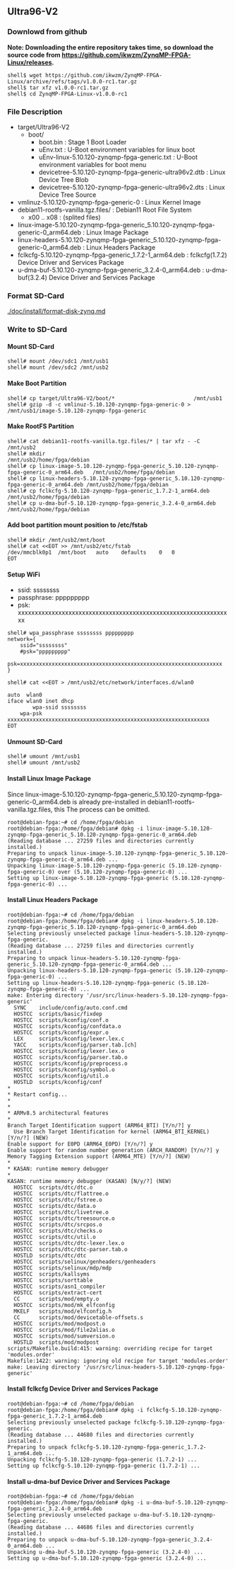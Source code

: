 ## Ultra96-V2

### Downlowd from github

**Note: Downloading the entire repository takes time, so download the source code from https://github.com/ikwzm/ZynqMP-FPGA-Linux/releases.**

```console
shell$ wget https://github.com/ikwzm/ZynqMP-FPGA-Linux/archive/refs/tags/v1.0.0-rc1.tar.gz
shell$ tar xfz v1.0.0-rc1.tar.gz
shell$ cd ZynqMP-FPGA-Linux-v1.0.0-rc1
```

### File Description

 * target/Ultra96-V2
   + boot/
     - boot.bin                                                    : Stage 1 Boot Loader
     - uEnv.txt                                                    : U-Boot environment variables for linux boot
     - uEnv-linux-5.10.120-zynqmp-fpga-generic.txt                 : U-Boot environment variables for boot menu
     - devicetree-5.10.120-zynqmp-fpga-generic-ultra96v2.dtb       : Linux Device Tree Blob   
     - devicetree-5.10.120-zynqmp-fpga-generic-ultra96v2.dts       : Linux Device Tree Source
 * vmlinuz-5.10.120-zynqmp-fpga-generic-0                          : Linux Kernel Image
 * debian11-rootfs-vanilla.tgz.files/                              : Debian11 Root File System
   + x00 .. x08                                                    : (splited files)
 * linux-image-5.10.120-zynqmp-fpga-generic_5.10.120-zynqmp-fpga-generic-0_arm64.deb   : Linux Image Package
 * linux-headers-5.10.120-zynqmp-fpga-generic_5.10.120-zynqmp-fpga-generic-0_arm64.deb : Linux Headers Package
 * fclkcfg-5.10.120-zynqmp-fpga-generic_1.7.2-1_arm64.deb          : fclkcfg(1.7.2) Device Driver and Services Package
 * u-dma-buf-5.10.120-zynqmp-fpga-generic_3.2.4-0_arm64.deb        : u-dma-buf(3.2.4) Device Driver and Services Package
 
### Format SD-Card

[./doc/install/format-disk-zynq.md](format-disk-zynq.md)

### Write to SD-Card

#### Mount SD-Card

```console
shell# mount /dev/sdc1 /mnt/usb1
shell# mount /dev/sdc2 /mnt/usb2
```
#### Make Boot Partition

```console
shell# cp target/Ultra96-V2/boot/*                         /mnt/usb1
shell# gzip -d -c vmlinuz-5.10.120-zynqmp-fpga-generic-0 > /mnt/usb1/image-5.10.120-zynqmp-fpga-generic
```

#### Make RootFS Partition

```console
shell# cat debian11-rootfs-vanilla.tgz.files/* | tar xfz - -C             /mnt/usb2
shell# mkdir                                                              /mnt/usb2/home/fpga/debian
shell# cp linux-image-5.10.120-zynqmp-fpga-generic_5.10.120-zynqmp-fpga-generic-0_arm64.deb   /mnt/usb2/home/fpga/debian
shell# cp linux-headers-5.10.120-zynqmp-fpga-generic_5.10.120-zynqmp-fpga-generic-0_arm64.deb /mnt/usb2/home/fpga/debian
shell# cp fclkcfg-5.10.120-zynqmp-fpga-generic_1.7.2-1_arm64.deb          /mnt/usb2/home/fpga/debian
shell# cp u-dma-buf-5.10.120-zynqmp-fpga-generic_3.2.4-0_arm64.deb        /mnt/usb2/home/fpga/debian
```

#### Add boot partition mount position to /etc/fstab

```console
shell# mkdir /mnt/usb2/mnt/boot
shell# cat <<EOT >> /mnt/usb2/etc/fstab
/dev/mmcblk0p1	/mnt/boot	auto	defaults	0	0
EOT
```

#### Setup WiFi

  * ssid: ssssssss
  * passphrase: ppppppppp
  * psk: xxxxxxxxxxxxxxxxxxxxxxxxxxxxxxxxxxxxxxxxxxxxxxxxxxxxxxxxxxxxxxxx

```console
shell# wpa_passphrase ssssssss ppppppppp
network={
	ssid="ssssssss"
	#psk="ppppppppp"
	psk=xxxxxxxxxxxxxxxxxxxxxxxxxxxxxxxxxxxxxxxxxxxxxxxxxxxxxxxxxxxxxxxx
}
```

```console
shell# cat <<EOT > /mnt/usb2/etc/network/interfaces.d/wlan0

auto  wlan0
iface wlan0 inet dhcp
        wpa-ssid ssssssss
	wpa-psk  xxxxxxxxxxxxxxxxxxxxxxxxxxxxxxxxxxxxxxxxxxxxxxxxxxxxxxxxxxxxxxxx
EOT
```

#### Unmount SD-Card

```console
shell# umount /mnt/usb1
shell# umount /mnt/usb2
```

#### Install Linux Image Package

Since linux-image-5.10.120-zynqmp-fpga-generic_5.10.120-zynqmp-fpga-generic-0_arm64.deb is already pre-installed in debian11-rootfs-vanilla.tgz.files, this The process can be omitted.

```console
root@debian-fpga:~# cd /home/fpga/debian
root@debian-fpga:/home/fpga/debian# dpkg -i linux-image-5.10.120-zynqmp-fpga-generic_5.10.120-zynqmp-fpga-generic-0_arm64.deb
(Reading database ... 27259 files and directories currently installed.)
Preparing to unpack linux-image-5.10.120-zynqmp-fpga-generic_5.10.120-zynqmp-fpga-generic-0_arm64.deb ...
Unpacking linux-image-5.10.120-zynqmp-fpga-generic (5.10.120-zynqmp-fpga-generic-0) over (5.10.120-zynqmp-fpga-generic-0) ...
Setting up linux-image-5.10.120-zynqmp-fpga-generic (5.10.120-zynqmp-fpga-generic-0) ...
```

#### Install Linux Headers Package

```console
root@debian-fpga:~# cd /home/fpga/debian
root@debian-fpga:/home/fpga/debian# dpkg -i linux-headers-5.10.120-zynqmp-fpga-generic_5.10.120-zynqmp-fpga-generic-0_arm64.deb
Selecting previously unselected package linux-headers-5.10.120-zynqmp-fpga-generic.
(Reading database ... 27259 files and directories currently installed.)
Preparing to unpack linux-headers-5.10.120-zynqmp-fpga-generic_5.10.120-zynqmp-fpga-generic-0_arm64.deb ...
Unpacking linux-headers-5.10.120-zynqmp-fpga-generic (5.10.120-zynqmp-fpga-generic-0) ...
Setting up linux-headers-5.10.120-zynqmp-fpga-generic (5.10.120-zynqmp-fpga-generic-0) ...
make: Entering directory '/usr/src/linux-headers-5.10.120-zynqmp-fpga-generic'
  SYNC    include/config/auto.conf.cmd
  HOSTCC  scripts/basic/fixdep
  HOSTCC  scripts/kconfig/conf.o
  HOSTCC  scripts/kconfig/confdata.o
  HOSTCC  scripts/kconfig/expr.o
  LEX     scripts/kconfig/lexer.lex.c
  YACC    scripts/kconfig/parser.tab.[ch]
  HOSTCC  scripts/kconfig/lexer.lex.o
  HOSTCC  scripts/kconfig/parser.tab.o
  HOSTCC  scripts/kconfig/preprocess.o
  HOSTCC  scripts/kconfig/symbol.o
  HOSTCC  scripts/kconfig/util.o
  HOSTLD  scripts/kconfig/conf
*
* Restart config...
*
*
* ARMv8.5 architectural features
*
Branch Target Identification support (ARM64_BTI) [Y/n/?] y
  Use Branch Target Identification for kernel (ARM64_BTI_KERNEL) [Y/n/?] (NEW)
Enable support for E0PD (ARM64_E0PD) [Y/n/?] y
Enable support for random number generation (ARCH_RANDOM) [Y/n/?] y
Memory Tagging Extension support (ARM64_MTE) [Y/n/?] (NEW)
*
* KASAN: runtime memory debugger
*
KASAN: runtime memory debugger (KASAN) [N/y/?] (NEW)
  HOSTCC  scripts/dtc/dtc.o
  HOSTCC  scripts/dtc/flattree.o
  HOSTCC  scripts/dtc/fstree.o
  HOSTCC  scripts/dtc/data.o
  HOSTCC  scripts/dtc/livetree.o
  HOSTCC  scripts/dtc/treesource.o
  HOSTCC  scripts/dtc/srcpos.o
  HOSTCC  scripts/dtc/checks.o
  HOSTCC  scripts/dtc/util.o
  HOSTCC  scripts/dtc/dtc-lexer.lex.o
  HOSTCC  scripts/dtc/dtc-parser.tab.o
  HOSTLD  scripts/dtc/dtc
  HOSTCC  scripts/selinux/genheaders/genheaders
  HOSTCC  scripts/selinux/mdp/mdp
  HOSTCC  scripts/kallsyms
  HOSTCC  scripts/sorttable
  HOSTCC  scripts/asn1_compiler
  HOSTCC  scripts/extract-cert
  CC      scripts/mod/empty.o
  HOSTCC  scripts/mod/mk_elfconfig
  MKELF   scripts/mod/elfconfig.h
  CC      scripts/mod/devicetable-offsets.s
  HOSTCC  scripts/mod/modpost.o
  HOSTCC  scripts/mod/file2alias.o
  HOSTCC  scripts/mod/sumversion.o
  HOSTLD  scripts/mod/modpost
scripts/Makefile.build:415: warning: overriding recipe for target 'modules.order'
Makefile:1422: warning: ignoring old recipe for target 'modules.order'
make: Leaving directory '/usr/src/linux-headers-5.10.120-zynqmp-fpga-generic'
```

#### Install fclkcfg Device Driver and Services Package

```console
root@debian-fpga:~# cd /home/fpga/debian
root@debian-fpga:/home/fpga/debian# dpkg -i fclkcfg-5.10.120-zynqmp-fpga-generic_1.7.2-1_arm64.deb
Selecting previously unselected package fclkcfg-5.10.120-zynqmp-fpga-generic.
(Reading database ... 44680 files and directories currently installed.)
Preparing to unpack fclkcfg-5.10.120-zynqmp-fpga-generic_1.7.2-1_arm64.deb ...
Unpacking fclkcfg-5.10.120-zynqmp-fpga-generic (1.7.2-1) ...
Setting up fclkcfg-5.10.120-zynqmp-fpga-generic (1.7.2-1) ...
```

#### Install u-dma-buf Device Driver and Services Package

```console
root@debian-fpga:~# cd /home/fpga/debian
root@debian-fpga:/home/fpga/debian# dpkg -i u-dma-buf-5.10.120-zynqmp-fpga-generic_3.2.4-0_arm64.deb
Selecting previously unselected package u-dma-buf-5.10.120-zynqmp-fpga-generic.
(Reading database ... 44686 files and directories currently installed.)
Preparing to unpack u-dma-buf-5.10.120-zynqmp-fpga-generic_3.2.4-0_arm64.deb ...
Unpacking u-dma-buf-5.10.120-zynqmp-fpga-generic (3.2.4-0) ...
Setting up u-dma-buf-5.10.120-zynqmp-fpga-generic (3.2.4-0) ...
```

